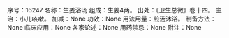 序号：16247
名称：生姜浴汤
组成：生姜4两。
出处：《卫生总微》卷十四。
主治：小儿咳嗽。
加减：None
功效：None
用法用量：煎汤沐浴。
制备方法：None
临床应用：None
各家论述：None
用药禁忌：None
附注：None
